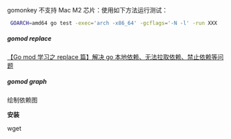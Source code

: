gomonkey 不支持 Mac M2 芯片：使用如下方法运行测试：

```bash
 GOARCH=amd64 go test -exec='arch -x86_64' -gcflags='-N -l' -run XXX
```



##### gomod replace

[【Go mod 学习之 replace 篇】解决 go 本地依赖、无法拉取依赖、禁止依赖等问题](https://blog.csdn.net/qq_24433609/article/details/127323097)



##### gomod graph

绘制依赖图



**安装**

wget 
